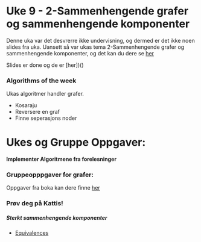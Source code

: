 # Uke 9 - 2-Sammenhengende grafer og sammenhengende komponenter

Denne uka var det desvrerre ikke undervisning, og dermed er det ikke noen slides fra uka. Uansett så var ukas tema 2-Sammenhengende grafer og sammenhengende komponenter, og det kan du dere se [her](https://www.uio.no/studier/emner/matnat/ifi/IN2010/h22/undervisningsmateriale/uke-42-handout.pdf)

Slides er done og de er [her])()


### Algorithms of the week
Ukas algoritmer handler grafer.
* Kosaraju
* Reversere en graf
* Finne seperasjons noder


# Ukes og Gruppe Oppgaver:

**Implementer Algoritmene fra forelesninger**

### Gruppeopppgaver for grafer:

Oppgaver fra boka kan dere finne [her](https://www.uio.no/studier/emner/matnat/ifi/IN2010/h21/ukesoppgaver/uke41.pdf)



### Prøv deg på Kattis!

##### Sterkt sammenhengende komponenter
* [Equivalences](https://open.kattis.com/problems/equivalences)
